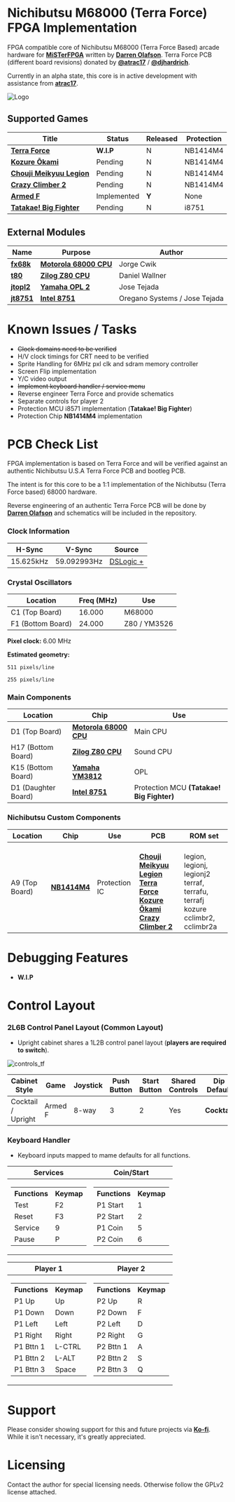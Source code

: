 
# Nichibutsu M68000 (Terra Force) FPGA Implementation

FPGA compatible core of Nichibutsu M68000 (Terra Force Based) arcade hardware for [**MiSTerFPGA**](https://github.com/MiSTer-devel/Main_MiSTer/wiki) written by [**Darren Olafson**](https://twitter.com/Darren__O). Terra Force PCB (different board revisions) donated by [**@atrac17**](https://twitter.com/_atrac17) / [**@djhardrich**](https://twitter.com/djhardrich).

Currently in an alpha state, this core is in active development with assistance from [**atrac17**](https://github.com/atrac17).

![Logo](https://user-images.githubusercontent.com/32810066/160257413-889da2d8-f968-4bd1-9adc-fb22552f0455.png)

## Supported Games

| Title | Status | Released | Protection |
|------|---------|----------|------------|
[**Terra Force**](https://en.wikipedia.org/wiki/Nihon_Bussan)           | **W.I.P**   | N         | NB1414M4 |
[**Kozure Ōkami**](https://en.wikipedia.org/wiki/Nihon_Bussan)          | Pending     | N         | NB1414M4 |
[**Chouji Meikyuu Legion**](https://en.wikipedia.org/wiki/Nihon_Bussan) | Pending     | N         | NB1414M4 |
[**Crazy Climber 2**](https://en.wikipedia.org/wiki/Nihon_Bussan)       | Pending     | N         | NB1414M4 |
[**Armed F**](https://en.wikipedia.org/wiki/Formation_Armed_F)          | Implemented | **Y**     | None     |
[**Tatakae! Big Fighter**](https://en.wikipedia.org/wiki/Nihon_Bussan)  | Pending     | N         | i8751    |

## External Modules

|Name| Purpose | Author |
|----|---------|--------|
| [**fx68k**](https://github.com/ijor/fx68k)                                                   | [**Motorola 68000 CPU**](https://en.wikipedia.org/wiki/Motorola_68000) | Jorge Cwik                    |
| [**t80**](https://opencores.org/projects/t80)                                                | [**Zilog Z80 CPU**](https://en.wikipedia.org/wiki/Zilog_Z80)           | Daniel Wallner                |
| [**jtopl2**](https://github.com/jotego/jtopl)                                                | [**Yamaha OPL 2**](https://en.wikipedia.org/wiki/Yamaha_OPL#OPL2)      | Jose Tejada                   |
| [**jt8751**](https://github.com/jotego/jtframe/blob/master/hdl/cpu/jtframe_8751mcu.v)        | [**Intel 8751**](https://en.wikipedia.org/wiki/Intel_8051)             | Oregano Systems / Jose Tejada |

# Known Issues / Tasks

- ~~Clock domains need to be verified~~  
- H/V clock timings for CRT need to be verified  
- Sprite Handling for 6MHz pxl clk and sdram memory controller  
- Screen Flip implementation  
- Y/C video output  
- ~~Implement keyboard handler / service menu~~  
- Reverse engineer Terra Force and provide schematics  
- Separate controls for player 2  
- Protection MCU i8571 implementation (**Tatakae! Big Fighter**)    
- Protection Chip **NB1414M4** implementation  

# PCB Check List

FPGA implementation is based on Terra Force and will be verified against an authentic Nichibutsu U.S.A Terra Force PCB and bootleg PCB.

The intent is for this core to be a 1:1 implementation of the Nichibutsu (Terra Force based) 68000 hardware.

Reverse engineering of an authentic Terra Force PCB will be done by [**Darren Olafson**](https://twitter.com/Darren__O) and schematics will be included in the repository.

### Clock Information

H-Sync      | V-Sync      | Source                                   |
------------|-------------|------------------------------------------|
15.625kHz   | 59.092993Hz | [DSLogic +](https://www.is.gd/AFLNoI)    |

### Crystal Oscillators

Location           | Freq (MHz) | Use          |
-------------------|------------|--------------|
C1 (Top Board)     | 16.000     | M68000       |
F1 (Bottom Board)  | 24.000     | Z80 / YM3526 |

**Pixel clock:** 6.00 MHz

**Estimated geometry:**

    511 pixels/line
  
    255 pixels/line

### Main Components

Location | Chip | Use |
---------|------|-----|
D1  (Top Board)      | [**Motorola 68000 CPU**](https://en.wikipedia.org/wiki/Motorola_68000)   | Main CPU                                  |
H17 (Bottom Board)   | [**Zilog Z80 CPU**](https://en.wikipedia.org/wiki/Zilog_Z80)             | Sound CPU                                 |
K15 (Bottom Board)   | [**Yamaha YM3812**](https://en.wikipedia.org/wiki/Yamaha_OPL#OPL2)       | OPL                                       |
D1  (Daughter Board) | [**Intel 8751**](https://en.wikipedia.org/wiki/Intel_8051)               | Protection MCU **(Tatakae! Big Fighter)** |

### Nichibutsu Custom Components

| Location | Chip | Use | PCB | ROM set |
|----------|-----|------|-----|---------|
A9  (Top Board)  | [**NB1414M4**](https://raw.githubusercontent.com/va7deo/TerraForce/main/doc/Terra%20Force%2026494/Terra%20Force%2026494%20Front.jpg?token=GHSAT0AAAAAABKJR6W6CVBT5FROK2UKF75KYTXT2BA) | Protection IC | <br> <u>**Chouji Meikyuu Legion**</u> <br> <u>**Terra Force**</u> <br> <u>**Kozure Ōkami**</u> <br> <u>**Crazy Climber 2**</u> | <br> legion, legionj, legionj2 <br> terraf, terrafu, terrafj <br> kozure <br> cclimbr2, cclimbr2a |

# Debugging Features

-   **W.I.P**

# Control Layout

### 2L6B Control Panel Layout (Common Layout)

- Upright cabinet shares a 1L2B control panel layout (**players are required to switch**).

![controls_tf](https://user-images.githubusercontent.com/32810066/167370068-13dadae8-e7f5-478f-90b4-8d5f5f5c7316.png)

| Cabinet Style      | Game    | Joystick | Push Button | Start Button | Shared Controls | Dip Default  |
|-|-|-|-|-|-|-|
| Cocktail / Upright | Armed F | 8-way    | 3           | 2            | Yes             | **Cocktail** |

### Keyboard Handler

- Keyboard inputs mapped to mame defaults for all functions.

|Services|Coin/Start|
|--|--|
|<table> <tr><th>Functions</th><th>Keymap</th></tr><tr><td>Test</td><td>F2</td></tr><tr><td>Reset</td><td>F3</td></tr><tr><td>Service</td><td>9</td></tr><tr><td>Pause</td><td>P</td></tr> </table> | <table><tr><th>Functions</th><th>Keymap</th><tr><tr><td>P1 Start</td><td>1</td></tr><tr><td>P2 Start</td><td>2</td></tr><tr><td>P1 Coin</td><td>5</td></tr><tr><td>P2 Coin</td><td>6</td></tr> </table>|

|Player 1|Player 2|
|--|--|
|<table> <tr><th>Functions</th><th>Keymap</th></tr><tr><td>P1 Up</td><td>Up</td></tr><tr><td>P1 Down</td><td>Down</td></tr><tr><td>P1 Left</td><td>Left</td></tr><tr><td>P1 Right</td><td>Right</td></tr><tr><td>P1 Bttn 1</td><td>L-CTRL</td></tr><tr><td>P1 Bttn 2</td><td>L-ALT</td></tr><tr><td>P1 Bttn 3</td><td>Space</td></tr> </table> | <table> <tr><th>Functions</th><th>Keymap</th></tr><tr><td>P2 Up</td><td>R</td></tr><tr><td>P2 Down</td><td>F</td></tr><tr><td>P2 Left</td><td>D</td></tr><tr><td>P2 Right</td><td>G</td></tr><tr><td>P2 Bttn 1</td><td>A</td></tr><tr><td>P2 Bttn 2</td><td>S</td></tr><tr><td>P2 Bttn 3</td><td>Q</td></tr> </table>|

# Support

Please consider showing support for this and future projects via [**Ko-fi**](https://ko-fi.com/darreno). While it isn't necessary, it's greatly appreciated.

# Licensing

Contact the author for special licensing needs. Otherwise follow the GPLv2 license attached.
